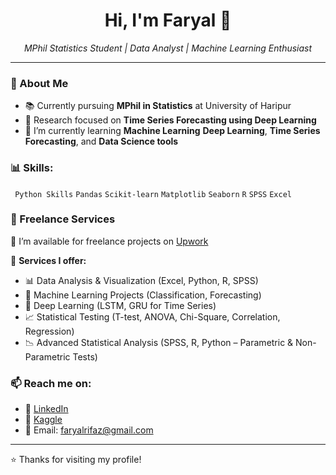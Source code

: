 <h1 align="center">Hi, I'm Faryal 👋</h1>
<p align="center">
  <em>MPhil Statistics Student | Data Analyst | Machine Learning Enthusiast</em>
</p>

---
### 🌱 About Me

- 📚 Currently pursuing **MPhil in Statistics** at University of Haripur  
- 🔬 Research focused on **Time Series Forecasting using Deep Learning**
- 🌱 I’m currently learning **Machine Learning** **Deep Learning**, **Time Series Forecasting**, and **Data Science tools**


### 📊 Skills:
` Python Skills` `Pandas` `Scikit-learn` `Matplotlib` `Seaborn`  `R` `SPSS` `Excel`

### 💼 Freelance Services

📌 I’m available for freelance projects on [Upwork](https://www.upwork.com/freelancers/~01d7c98961375e7879?mp_source=share)

🌟 **Services I offer:**

- 📊 Data Analysis & Visualization (Excel, Python, R, SPSS)  
- 🤖 Machine Learning Projects (Classification, Forecasting)  
- 🔁 Deep Learning (LSTM, GRU for Time Series)
- 📈 Statistical Testing (T-test, ANOVA, Chi-Square, Correlation, Regression)  
- 📉 Advanced Statistical Analysis (SPSS, R, Python – Parametric & Non-Parametric Tests)   



### 📫 Reach me on:
- 💼 [LinkedIn](linkedin.com/in/faryal-rifaz-b8a885304)
- 📁 [Kaggle](https://www.kaggle.com/faryalrifaz3374)
- 💌 Email: faryalrifaz@gmail.com

---
⭐️ Thanks for visiting my profile!

